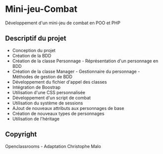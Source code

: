 # Mini-jeu-Combat
Développement d'un mini-jeu de combat en POO et PHP

## Descriptif du projet
- Conception du projet
- Création de la BDD
- Création de la classe Personnage - Réprésentation d'un personnage en BDD
- Création de la classe Manager - Gestionnaire du personnage - Méthodes de gestion de BDD
- Développement du fichier d'appel des classes
- Intégration de Boostrap
- Utilisation d'une CSS personnalisée
- Développement d'un script de combat
- Utilisation du système de sessions
- AJout de nouveaux attributs aux personnages de base
- Création de nouveaux types de personnages
- Utilisation de l'héritage

## Copyright
Openclassrooms - Adaptation Christophe Malo
